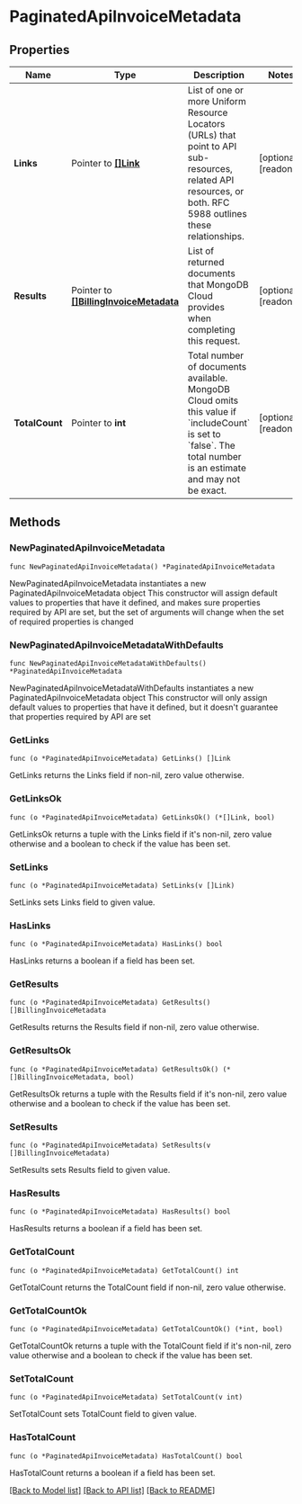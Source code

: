 # PaginatedApiInvoiceMetadata

## Properties

Name | Type | Description | Notes
------------ | ------------- | ------------- | -------------
**Links** | Pointer to [**[]Link**](Link.md) | List of one or more Uniform Resource Locators (URLs) that point to API sub-resources, related API resources, or both. RFC 5988 outlines these relationships. | [optional] [readonly] 
**Results** | Pointer to [**[]BillingInvoiceMetadata**](BillingInvoiceMetadata.md) | List of returned documents that MongoDB Cloud provides when completing this request. | [optional] [readonly] 
**TotalCount** | Pointer to **int** | Total number of documents available. MongoDB Cloud omits this value if &#x60;includeCount&#x60; is set to &#x60;false&#x60;. The total number is an estimate and may not be exact. | [optional] [readonly] 

## Methods

### NewPaginatedApiInvoiceMetadata

`func NewPaginatedApiInvoiceMetadata() *PaginatedApiInvoiceMetadata`

NewPaginatedApiInvoiceMetadata instantiates a new PaginatedApiInvoiceMetadata object
This constructor will assign default values to properties that have it defined,
and makes sure properties required by API are set, but the set of arguments
will change when the set of required properties is changed

### NewPaginatedApiInvoiceMetadataWithDefaults

`func NewPaginatedApiInvoiceMetadataWithDefaults() *PaginatedApiInvoiceMetadata`

NewPaginatedApiInvoiceMetadataWithDefaults instantiates a new PaginatedApiInvoiceMetadata object
This constructor will only assign default values to properties that have it defined,
but it doesn't guarantee that properties required by API are set

### GetLinks

`func (o *PaginatedApiInvoiceMetadata) GetLinks() []Link`

GetLinks returns the Links field if non-nil, zero value otherwise.

### GetLinksOk

`func (o *PaginatedApiInvoiceMetadata) GetLinksOk() (*[]Link, bool)`

GetLinksOk returns a tuple with the Links field if it's non-nil, zero value otherwise
and a boolean to check if the value has been set.

### SetLinks

`func (o *PaginatedApiInvoiceMetadata) SetLinks(v []Link)`

SetLinks sets Links field to given value.

### HasLinks

`func (o *PaginatedApiInvoiceMetadata) HasLinks() bool`

HasLinks returns a boolean if a field has been set.
### GetResults

`func (o *PaginatedApiInvoiceMetadata) GetResults() []BillingInvoiceMetadata`

GetResults returns the Results field if non-nil, zero value otherwise.

### GetResultsOk

`func (o *PaginatedApiInvoiceMetadata) GetResultsOk() (*[]BillingInvoiceMetadata, bool)`

GetResultsOk returns a tuple with the Results field if it's non-nil, zero value otherwise
and a boolean to check if the value has been set.

### SetResults

`func (o *PaginatedApiInvoiceMetadata) SetResults(v []BillingInvoiceMetadata)`

SetResults sets Results field to given value.

### HasResults

`func (o *PaginatedApiInvoiceMetadata) HasResults() bool`

HasResults returns a boolean if a field has been set.
### GetTotalCount

`func (o *PaginatedApiInvoiceMetadata) GetTotalCount() int`

GetTotalCount returns the TotalCount field if non-nil, zero value otherwise.

### GetTotalCountOk

`func (o *PaginatedApiInvoiceMetadata) GetTotalCountOk() (*int, bool)`

GetTotalCountOk returns a tuple with the TotalCount field if it's non-nil, zero value otherwise
and a boolean to check if the value has been set.

### SetTotalCount

`func (o *PaginatedApiInvoiceMetadata) SetTotalCount(v int)`

SetTotalCount sets TotalCount field to given value.

### HasTotalCount

`func (o *PaginatedApiInvoiceMetadata) HasTotalCount() bool`

HasTotalCount returns a boolean if a field has been set.

[[Back to Model list]](../README.md#documentation-for-models) [[Back to API list]](../README.md#documentation-for-api-endpoints) [[Back to README]](../README.md)


